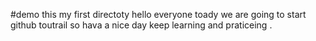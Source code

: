 #demo this my first directoty
hello everyone toady we are going to start github toutrail so hava a nice day keep learning and praticeing .
